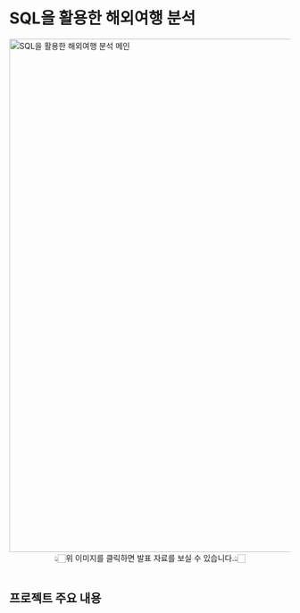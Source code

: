 # SQL을 활용한 해외여행 분석
<img width="919" alt="SQL을 활용한 해외여행 분석 메인" src="https://github.com/user-attachments/assets/24b63883-44a3-48dc-8834-e2fed514980f">
<div align="center"> 👆🏻위 이미지를 클릭하면 발표 자료를 보실 수 있습니다.👆🏻 </div><br>

## 프로젝트 주요 내용
